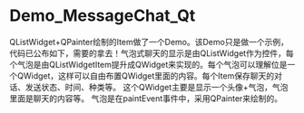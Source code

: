 # Demo_MessageChat_Qt
QListWidget+QPainter绘制的Item做了一个Demo。该Demo只是做一个示例，代码已公布如下，需要的拿去！气泡式聊天的显示是由QListWidget作为控件，每个气泡是由QListWidgetItem提升成QWidget来实现的。每个气泡可以理解位是一个QWidget，这样可以自由布置QWidget里面的内容。每个Item保存聊天的对话、发送状态、时间、种类等。  这个QWidget主要是显示一个头像+气泡，气泡里面是聊天的内容等。  气泡是在paintEvent事件中，采用QPainter来绘制的。
